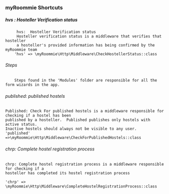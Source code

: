 ### myRoommie Shortcuts
##### hvs : Hosteller Verification status
         hvs:  Hosteller Verification status
         Hosteller verification status is a middleware that verifies that hosteller
         a hosteller's provided information has being confirmed by the myRoommie team
        'hvs' => \myRoommie\Http\Middleware\CheckHostellerStatus::class
        
###### Steps
        Steps found in the 'Modules' folder are responsible for all the form wizards in the app.

###### published: published hostels

    Published: Check For published hostels is a middleware responsible for checking if a hostel has been
    published by a hosteller.  Published publishes only hostels with active status.
    Inactive hostels should always not be visible to any user. 
    'published' =>\myRoommie\Http\Middleware\CheckForPublishedHostels::class
    
###### chrp: Complete hostel registration process

    chrp: Complete hostel registration process is a middleware responsible for checking if a 
    hosteller has completed its hostel registration process
    
    'chrp' => \myRoommie\Http\Middleware\CompleteHostelRegistrationProcess::class
